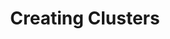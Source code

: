 ---
title: "Creating Clusters"
metaTitle: "Creating Clusters in Spectro Cloud"
metaDescription: "Detailed instructions on how to create clusters on various CSPs within Spectro Cloud"
icon: ""
---